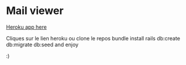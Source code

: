 # Mail viewer

[Heroku app here](https://emaildeouff.herokuapp.com/)

Cliques sur le lien heroku
ou 
clone le repos
bundle install
rails db:create db:migrate db:seed
and enjoy

:)
